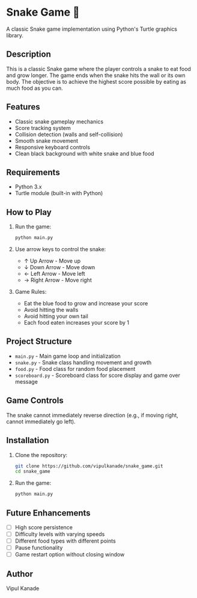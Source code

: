 # Snake Game 🐍

A classic Snake game implementation using Python's Turtle graphics library.

## Description

This is a classic Snake game where the player controls a snake to eat food and grow longer. The game ends when the snake hits the wall or its own body. The objective is to achieve the highest score possible by eating as much food as you can.

## Features

- Classic snake gameplay mechanics
- Score tracking system
- Collision detection (walls and self-collision)
- Smooth snake movement
- Responsive keyboard controls
- Clean black background with white snake and blue food

## Requirements

- Python 3.x
- Turtle module (built-in with Python)

## How to Play

1. Run the game:
   ```bash
   python main.py
   ```

2. Use arrow keys to control the snake:
   - ↑ Up Arrow - Move up
   - ↓ Down Arrow - Move down
   - ← Left Arrow - Move left
   - → Right Arrow - Move right

3. Game Rules:
   - Eat the blue food to grow and increase your score
   - Avoid hitting the walls
   - Avoid hitting your own tail
   - Each food eaten increases your score by 1

## Project Structure

- `main.py` - Main game loop and initialization
- `snake.py` - Snake class handling movement and growth
- `food.py` - Food class for random food placement
- `scoreboard.py` - Scoreboard class for score display and game over message

## Game Controls

The snake cannot immediately reverse direction (e.g., if moving right, cannot immediately go left).

## Installation

1. Clone the repository:
   ```bash
   git clone https://github.com/vipulkanade/snake_game.git
   cd snake_game
   ```

2. Run the game:
   ```bash
   python main.py
   ```

## Future Enhancements

- [ ] High score persistence
- [ ] Difficulty levels with varying speeds
- [ ] Different food types with different points
- [ ] Pause functionality
- [ ] Game restart option without closing window

## Author

Vipul Kanade